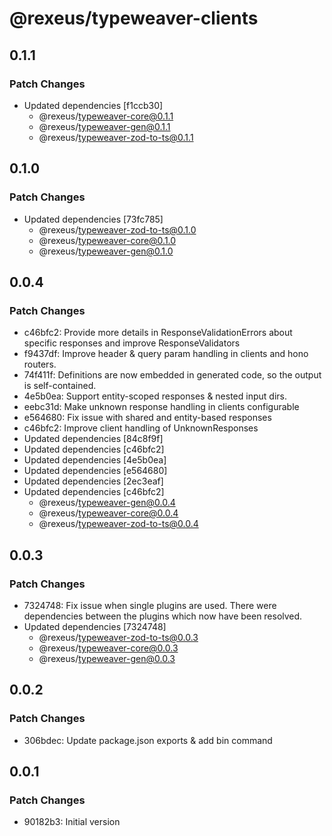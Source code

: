 # @rexeus/typeweaver-clients

## 0.1.1

### Patch Changes

- Updated dependencies [f1ccb30]
  - @rexeus/typeweaver-core@0.1.1
  - @rexeus/typeweaver-gen@0.1.1
  - @rexeus/typeweaver-zod-to-ts@0.1.1

## 0.1.0

### Patch Changes

- Updated dependencies [73fc785]
  - @rexeus/typeweaver-zod-to-ts@0.1.0
  - @rexeus/typeweaver-core@0.1.0
  - @rexeus/typeweaver-gen@0.1.0

## 0.0.4

### Patch Changes

- c46bfc2: Provide more details in ResponseValidationErrors about specific responses and improve
  ResponseValidators
- f9437df: Improve header & query param handling in clients and hono routers.
- 74f411f: Definitions are now embedded in generated code, so the output is self-contained.
- 4e5b0ea: Support entity-scoped responses & nested input dirs.
- eebc31d: Make unknown response handling in clients configurable
- e564680: Fix issue with shared and entity-based responses
- c46bfc2: Improve client handling of UnknownResponses
- Updated dependencies [84c8f9f]
- Updated dependencies [c46bfc2]
- Updated dependencies [4e5b0ea]
- Updated dependencies [e564680]
- Updated dependencies [2ec3eaf]
- Updated dependencies [c46bfc2]
  - @rexeus/typeweaver-gen@0.0.4
  - @rexeus/typeweaver-core@0.0.4
  - @rexeus/typeweaver-zod-to-ts@0.0.4

## 0.0.3

### Patch Changes

- 7324748: Fix issue when single plugins are used. There were dependencies between the plugins which
  now have been resolved.
- Updated dependencies [7324748]
  - @rexeus/typeweaver-zod-to-ts@0.0.3
  - @rexeus/typeweaver-core@0.0.3
  - @rexeus/typeweaver-gen@0.0.3

## 0.0.2

### Patch Changes

- 306bdec: Update package.json exports & add bin command

## 0.0.1

### Patch Changes

- 90182b3: Initial version
